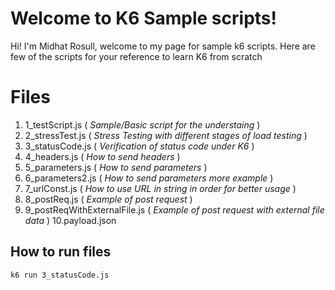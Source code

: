 # Welcome to K6 Sample scripts!

Hi! I'm Midhat Rosull, welcome to my page for sample k6 scripts. Here are few of the scripts for your reference to learn K6 from scratch

# Files

 1. 1_testScript.js ( *Sample/Basic script for the understaing* )
 2. 2_stressTest.js ( *Stress Testing with different stages of load testing* )
 3. 3_statusCode.js ( *Verification of status code under K6* )
 4. 4_headers.js ( *How to send headers* )
 5. 5_parameters.js ( *How to send parameters* )
 6. 6_parameters2.js ( *How to send parameters more example* )
 7. 7_urlConst.js ( *How to use URL in string in order for better usage* )
 8. 8_postReq.js ( *Example of post request* )
 9. 9_postReqWithExternalFile.js ( *Example of post request with external file data* )
 10.payload.json 

## How to run files

    k6 run 3_statusCode.js
